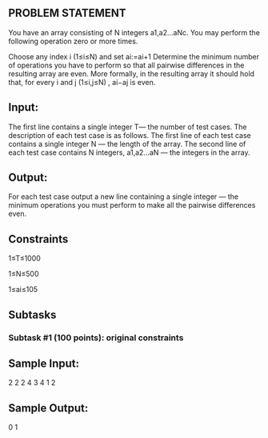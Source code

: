## PROBLEM STATEMENT
You have an array consisting of N integers a1,a2...aNc. You may perform the following operation zero or more times.

Choose any index i (1≤i≤N) and set ai:=ai+1
Determine the minimum number of operations you have to perform so that all pairwise differences in the resulting 
array are even. More formally, in the resulting array it should hold that, for every i and j (1≤i,j≤N) , ai−aj is 
even.

## Input:
The first line contains a single integer T— the number of test cases. The description of each test case is as follows.
The first line of each test case contains a single integer N — the length of the array.
The second line of each test case contains N integers, a1,a2...aN — the integers in the array.

## Output:
For each test case output a new line containing a single integer — the minimum operations you must perform to make all 
the pairwise differences even.

## Constraints


1≤T≤1000

1≤N≤500

1≤ai≤105

## Subtasks
### Subtask #1 (100 points): original constraints

## Sample Input:
2
2
2 4
3
4 1 2

## Sample Output:
0
1
